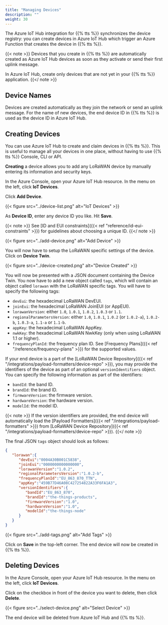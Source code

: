 ```yaml
---
title: "Managing Devices"
description: ""
weight: 30
---
```


The Azure IoT Hub integration for {{% tts %}} synchronizes the device registry: you can create devices in Azure IoT Hub which trigger an Azure Function that creates the device in {{% tts %}}.

<!--more-->

{{< note >}} Devices that you create in {{% tts %}} are automatically created as Azure IoT Hub devices as soon as they activate or send their first uplink message.

In Azure IoT Hub, create only devices that are not yet in your {{% tts %}} application. {{</ note >}}

## Device Names

Devices are created automatically as they join the network or send an uplink message. For the name of new devices, the end device ID in {{% tts %}} is used as the device ID in Azure IoT Hub.

## Creating Devices

You can use Azure IoT Hub to create and claim devices in {{% tts %}}. This is useful to manage all your devices in one place, without having to use {{% tts %}} Console, CLI or API.

**Creating** a device allows you to add any LoRaWAN device by manually entering its information and security keys.

In the Azure Console, open your Azure IoT Hub resource. In the menu on the left, click **IoT Devices**.

Click **Add Device**.

{{< figure src="../device-list.png" alt="IoT Devices" >}}

As **Device ID**, enter any device ID you like. Hit **Save**.

{{< note >}}
See [ID and EUI constraints]({{< ref "reference/id-eui-constraints" >}}) for guidelines about choosing a unique ID.
{{</ note >}}

{{< figure src="../add-device.png" alt="Add Device" >}}

You will now have to setup the LoRaWAN specific settings of the device. Click on **Device Twin**.

{{< figure src="../device-created.png" alt="Device Created" >}}

You will now be presented with a JSON document containing the Device Twin. You now have to add a new object called `tags`, which will contain an object called `lorawan` with the LoRaWAN specific tags. You will have to specify the following tags:

- `devEui`: the hexadecimal LoRaWAN DevEUI.
- `joinEui`: the hexadecimal LoRaWAN JoinEUI (or AppEUI).
- `lorawanVersion`: either `1.0`, `1.0.1`, `1.0.2`, `1.0.3` or `1.1`.
- `regionalParametersVersion`: either `1.0`, `1.0.1`, `1.0.2` (or `1.0.2-a`), `1.0.2-b`, `1.0.3-a`, `1.1-a` or `1.1-b`.
- `appKey`: the hexadecimal LoRaWAN AppKey.
- `nwkKey`: the hexadecimal LoRaWAN NwkKey (only when using LoRaWAN 1.1 or higher).
- `frequencyPlanId`: the frequency plan ID. See [Frequency Plans]({{< ref "/reference/frequency-plans" >}}) for the supported values.

If your end device is a part of the [LoRaWAN Device Repository]({{< ref "/integrations/payload-formatters/device-repo" >}}), you may provide the identifiers of the device as part of an optional `versionIdentifiers` object. You can specify the following information as part of the identifiers:

- `bandId`: the band ID.
- `brandId`: the brand ID.
- `firmwareVersion`: the firmware version.
- `hardwareVersion`: the hardware version.
- `modelId`: the model ID.

{{< note >}} If the version identifiers are provided, the end device will automatically load the [Payload Formatters]({{< ref "/integrations/payload-formatters" >}}) from [LoRaWAN Device Repository]({{< ref "/integrations/payload-formatters/device-repo" >}}). {{</ note >}}

The final JSON `tags` object should look as follows:

```json
{
   "lorawan":{
      "devEui":"0004A30B001C5838",
      "joinEui":"0000000000000000",
      "lorawanVersion":"1.0.2",
      "regionalParametersVersion":"1.0.2-b",
      "frequencyPlanId":"EU_863_870_TTN",
      "appKey":"459B77D46A08C427254822A33F6FA1A3",
      "versionIdentifiers":{
         "bandId":"EU_863_870",
         "brandId":"the-things-products",
         "firmwareVersion":"1.0",
         "hardwareVersion":"1.0",
         "modelId":"the-things-node"
      }
   }
}
```

{{< figure src="../add-tags.png" alt="Add Tags" >}}

Click on **Save** in the top-left corner. The end device will now be created in {{% tts %}}.

## Deleting Devices

In the Azure Console, open your Azure IoT Hub resource. In the menu on the left, click **IoT Devices**.

Click on the checkbox in front of the device you want to delete, then click **Delete**.

{{< figure src="../select-device.png" alt="Select Device" >}}

The end device will be deleted from Azure IoT Hub and {{% tts %}}.
